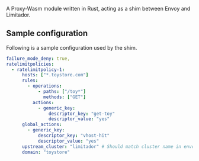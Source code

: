 A Proxy-Wasm module written in Rust, acting as a shim between Envoy and Limitador.

## Sample configuration
Following is a sample configuration used by the shim.

```yaml
failure_mode_deny: true,
ratelimitpolicies:
  - ratelimitpolicy-1:
      hosts: ["*.toystore.com"]
      rules:
        - operations:
            - paths: ["/toy*"]
              methods: ["GET"]
          actions:
            - generic_key:
                descriptor_key: "get-toy"
                descriptor_value: "yes"
      global_actions:
        - generic_key:
            descriptor_key: "vhost-hit"
            descriptor_value: "yes"
      upstream_cluster: "limitador" # Should match cluster name in envoy
      domain: "toystore"
```
